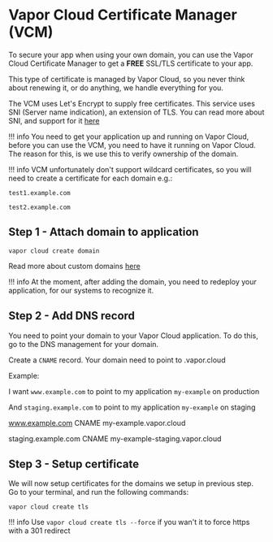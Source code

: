 # Vapor Cloud Certificate Manager (VCM)

To secure your app when using your own domain, you can use the Vapor Cloud Certificate Manager to get a **FREE** SSL/TLS certificate to your app.

This type of certificate is managed by Vapor Cloud, so you never think about renewing it, or do anything, we handle everything for you.

The VCM uses Let's Encrypt to supply free certificates. This service uses SNI (Server name indication), an extension of TLS. You can read more about SNI, and support for it [here](https://en.wikipedia.org/wiki/Server_Name_Indication)

!!! info
    You need to get your application up and running on Vapor Cloud, before you can use the VCM, you need to have it running on Vapor Cloud.
    The reason for this, is we use this to verify ownership of the domain.

!!! info
    VCM unfortunately don't support wildcard certificates, so you will need to create a certificate for each domain e.g.:

    test1.example.com

    test2.example.com

## Step 1 - Attach domain to application

```
vapor cloud create domain
```

Read more about custom domains [here](./add-domain.md)

!!! info
    At the moment, after adding the domain, you need to redeploy your application, for our systems to recognize it.

## Step 2 - Add DNS record

You need to point your domain to your Vapor Cloud application. To do this, go to the DNS management for your domain.

Create a `CNAME` record. Your domain need to point to <your-app>.vapor.cloud

Example:

I want `www.example.com` to point to my application `my-example` on production

And `staging.example.com` to point to my application `my-example` on staging

www.example.com CNAME my-example.vapor.cloud

staging.example.com CNAME my-example-staging.vapor.cloud

## Step 3 - Setup certificate

We will now setup certificates for the domains we setup in previous step. Go to your terminal, and run the following commands:

```
vapor cloud create tls
```

!!! info
    Use `vapor cloud create tls --force` if you wan't it to force https with a 301 redirect
